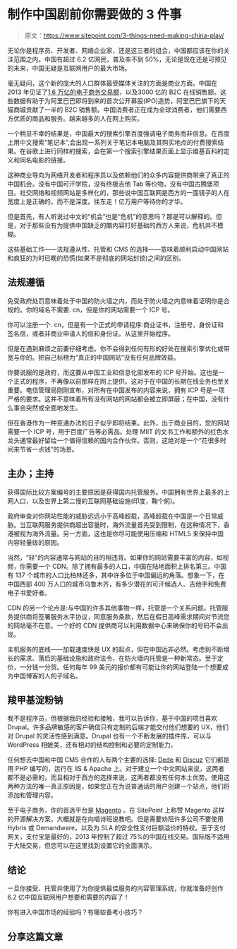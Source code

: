 # 制作中国剧前你需要做的 3 件事

> 原文：<https://www.sitepoint.com/3-things-need-making-china-play/>

无论你是程序员、开发者、网络企业家，还是这三者的组合，中国都应该在你的关注范围之内。中国有超过 6.2 亿网民，普及率不到 50%，无论是现在还是可预见的未来，中国无疑是互联网用户的最大市场。

毫无疑问，这个新的庞大的人口群体最受媒体关注的方面是商业方面。中国在 2013 年见证了[1.6 万亿的电子商务交易额](http://www.thechinaperspective.com/articles/china-consumer-retail-weekly-e-commerce-transaction-value-jumps-30-in-2013-10711/)，以及3000 亿的 B2C 在线销售额。这些数据有助于为阿里巴巴即将到来的首次公开募股(IPO)造势，阿里巴巴旗下的天猫商城贡献了一半的 B2C 销售额。中国消费者正在成为全球消费者，他们需要西方优质的商品和服务。越来越多的人在网上购买。

一个稍显不幸的结果是，中国最大的搜索引擎百度强调电子商务而非信息。在百度上用中文搜索“笔记本”,会出现一系列关于笔记本电脑及其购买地点的付费搜索结果。在谷歌上进行同样的搜索，会在第一个搜索引擎结果页面上显示维基百科的定义和同名电影的链接。

这种商业导向为网络开发者和程序员以及依赖他们的众多内容提供商带来了真正的中国机会。没有中国可汗学院，没有终极吉他 Tab 等价物，没有中国古腾堡项目。社交网络和视频网站是多样化的，那些说中国互联网是西方的一面镜子的人在宽度上是正确的，而不是深度。往东走！亿万用户等待你的才华。

但是首先，有人听说过中文的“机会”也是“危机”的意思吗？那是可以解释的。但是，对于那些没有为提供中国缺乏的酷内容打好基础的西方人来说，危机并不模糊。

这些基础工作——法规遵从性、托管和 CMS 的选择——意味着顺利启动中国网站和疯狂的为时已晚的恐慌(如果不是彻底的网站封锁)之间的区别。

## 法规遵循

免受政府处罚意味着处于中国的防火墙之内，而处于防火墙之内意味着证明你是合规的。你的域名不需要. cn，但是你的网站需要一个 ICP 号。

你可以注册一个. cn，但是有一个正式的申请程序:商业证书，注册号，身份证和签名信，或者非商业申请人的信和身份证。从这里开始程序。

但是在遇到麻烦之前要仔细考虑。你不会得到任何有形的好处在搜索引擎优化或带宽与你的。把自己标榜为“真正的中国网站”没有任何品牌效益。

你要说服的是政府，而这要从中国工业和信息化部发布的 ICP 号开始。这也是一个正式的程序，不再像以前那样在网上提供。这对于在中国的长期在线业务也至关重要。电信管理局刚刚宣布，对所有在中国发布的内容来说，拥有 ICP 号是一项严格的要求。这并不意味着所有没有网站的网站都会被立即屏蔽；在中国，没有什么事会突然或全面地发生。

但在香港作为一种变通办法的日子似乎即将结束。此外，出于商业目的，您的网站需要一个 ICP 号，用于百度广告等必需品。处理 MIIT 的文书工作和额外的红色水龙头通常最好留给一个值得信赖的国内合作伙伴。否则，这绝对是一个“花很多时间来节省一点钱”的场景。

## 主办；主持

获得国际比较方案编号的主要原因是获得国内托管服务。中国拥有世界上最多的上网人口，以及世界上第二慢的互联网基础设施(印度，鞠个躬)。

政府审查对你网站性能的威胁远远小于高峰超载，高峰超载在中国是一个日常威胁。当互联网服务提供商超出容量时，海外流量首先受到限制，在这种情况下，香港被视为海外流量。另一方面，这也是你尽可能使用压缩和 HTML5 来保持中国内容轻量级的原因。

当然，“轻”的内容通常与网站的目的相违背。如果你的网站需要丰富的内容，如视频，你需要一个 CDN。除了拥有最多的人口，中国在陆地面积上排名第三。中国有 137 个城市的人口比柏林还多，其中许多位于中国偏远的角落。想象一下，在中国西部 400 万人口的城市乌鲁木齐，有多少潜在的可汗候选人、吉他手和免费电子书爱好者。

CDN 的另一个论点是:与中国的许多其他事物一样，托管是一个关系问题。托管服务提供商将签署服务水平协议，同意服务条款，然后在假日高峰需求期间对节流您的网站毫不在意。一个好的 CDN 提供商可以利用数据中心来确保你的号码不会出现。

主机服务的底线——加载速度快是 UX 的起点，但在中国远非必然。考虑到不断增长的需求、落后的基础设施和政府法令，在防火墙内托管是一种新常态。至于定价，一分钱一分货。任何每年 99 美元的报价都有可能让你的网站登陆一个想要成为中国博客的人的子域名。

## 羧甲基淀粉钠

我不是程序员，但根据我的经验和接触，我可以告诉你，基于中国的项目喜欢 Drupal。许多品牌敏感的客户确信只有定制的后端才能交付他们想要的 UX，他们对 Drupal 的灵活性感到满意。Drupal 也有一个不断发展的插件库，可以与 WordPress 相媲美，还有相对的结构控制和必要的定制能力。

任何想去中国和中国 CMS 合作的人有两个主要的选择: [Dede](http://www.dedecms.com/) 和 [Discuz](https://www.discuz.net/) 它们都是用 PHP 编写的，运行在 IIS & Apache 上。对于建立一个中文网站来说，这两者都不是必需的，而且相对于西方的选择来说，这两者都没有任何本土优势。使用这两种方法的唯一真正原因是，如果您正在为说普通话的用户创建一个站点，他们将添加和管理内容。

至于电子商务，你的首选平台是 [Magento](http://magento.com/) 。在 SitePoint 上称赞 Magento 这样的开源解决方案，大概就是在向唱诗班说教吧。但是需要劝阻许多公司不要使用 Hybris 或 Demandware，以及为 SLA 的安全性支付巨额溢价的特权。至于支付网关，支付宝是最好的，2013 年控制了超过 75%的中国在线交易。国际版不适用于大陆交易，但您可以在这里找到设置它的全面演示。

## 结论

一旦你接受、托管并使用了为你提供最佳服务的内容管理系统，你就准备好创作 6.2 亿中国互联网用户想要和需要的内容了！

你有进入中国市场的经验吗？有哪些备考小技巧？

## 分享这篇文章